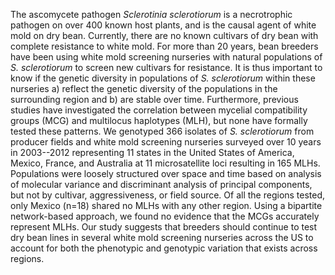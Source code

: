 The ascomycete pathogen *Sclerotinia sclerotiorum* is a necrotrophic pathogen on over 400 known host plants, and is the causal agent of white mold on dry bean. 
Currently, there are no known cultivars of dry bean with complete resistance to white mold. 
For more than 20 years, bean breeders have been using white mold screening nurseries with natural populations of *S. sclerotiorum* to screen new cultivars for resistance. 
It is thus important to know if the genetic diversity in populations of *S. sclerotiorum* within these nurseries a) reflect the genetic diversity of the populations in the surrounding region and b) are stable over time. 
Furthermore, previous studies have investigated the correlation between mycelial compatibility groups (MCG) and multilocus haplotypes (MLH), but none have formally tested these patterns.
We genotyped 366 isolates of *S. sclerotiorum* from producer fields and white mold screening nurseries surveyed over 10 years in 2003--2012 representing 11 states in the United States of America, Mexico, France, and Australia at 11 microsatellite loci resulting in 165 MLHs. 
Populations were loosely structured over space and time based on analysis of molecular variance and discriminant analysis of principal components, but not by cultivar, aggressiveness, or field source.
Of all the regions tested, only Mexico (n=18) shared no MLHs with any other region. 
Using a bipartite network-based approach, we found no evidence that the MCGs accurately represent MLHs. 
Our study suggests that breeders should continue to test dry bean lines in several white mold screening nurseries across the US to account for both the phenotypic and genotypic variation that exists across regions.  
